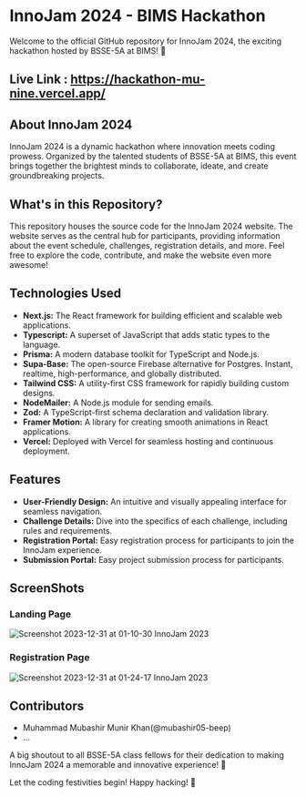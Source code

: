 # InnoJam 2024 - BIMS Hackathon

Welcome to the official GitHub repository for InnoJam 2024, the exciting hackathon hosted by BSSE-5A at BIMS! 🚀

## Live Link : https://hackathon-mu-nine.vercel.app/

## About InnoJam 2024
InnoJam 2024 is a dynamic hackathon where innovation meets coding prowess. Organized by the talented students of BSSE-5A at BIMS, this event brings together the brightest minds to collaborate, ideate, and create groundbreaking projects.

## What's in this Repository?
This repository houses the source code for the InnoJam 2024 website. The website serves as the central hub for participants, providing information about the event schedule, challenges, registration details, and more. Feel free to explore the code, contribute, and make the website even more awesome!

## Technologies Used

- **Next.js:** The React framework for building efficient and scalable web applications.
- **Typescript:** A superset of JavaScript that adds static types to the language.
- **Prisma:** A modern database toolkit for TypeScript and Node.js.
- **Supa-Base:** The open-source Firebase alternative for Postgres. Instant, realtime, high-performance, and globally distributed.
- **Tailwind CSS:** A utility-first CSS framework for rapidly building custom designs.
- **NodeMailer:** A Node.js module for sending emails.
- **Zod:** A TypeScript-first schema declaration and validation library.
- **Framer Motion:** A library for creating smooth animations in React applications.
- **Vercel:** Deployed with Vercel for seamless hosting and continuous deployment.


## Features
- **User-Friendly Design:** An intuitive and visually appealing interface for seamless navigation.
- **Challenge Details:** Dive into the specifics of each challenge, including rules and requirements.
- **Registration Portal:** Easy registration process for participants to join the InnoJam experience.
- **Submission Portal:** Easy project submission process for participants.

## ScreenShots 

### Landing Page
![Screenshot 2023-12-31 at 01-10-30 InnoJam 2023](https://github.com/mubashir05-beep/hackathon/assets/100374421/cb62242d-f414-4a22-bcbc-73648e207614)

### Registration Page
![Screenshot 2023-12-31 at 01-24-17 InnoJam 2023](https://github.com/mubashir05-beep/hackathon/assets/100374421/995e0e36-91d9-4f4c-aa95-768632276377)


## Contributors
- Muhammad Mubashir Munir Khan(@mubashir05-beep)
- ...

A big shoutout to all BSSE-5A class fellows for their dedication to making InnoJam 2024 a memorable and innovative experience! 🌟

Let the coding festivities begin! Happy hacking! 🚀
